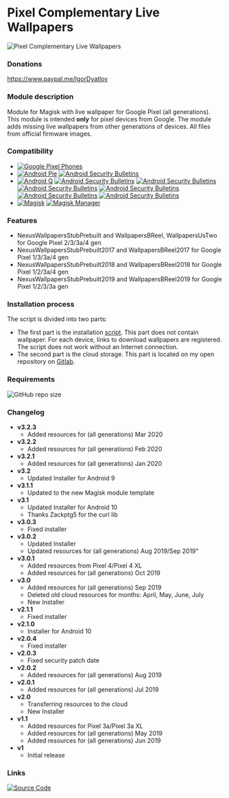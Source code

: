 # Pixel Complementary Live Wallpapers
![Pixel Complementary Live Wallpapers](https://api.b-reel.com/assets/images/PixelWallpapers-content3.jpg)

### Donations
https://www.paypal.me/IgorDyatlov

### Module description
Module for Magisk with live wallpaper for Google Pixel (all generations). This module is intended **only** for pixel devices from Google. The module adds missing live wallpapers from other generations of devices. All files from official firmware images.

### Compatibility
 * [![Google Pixel Phones](https://img.shields.io/badge/Google%20Pixel-Android%20phones-blue.svg)](https://pixel.google.com/)
 * [![Android Pie](https://img.shields.io/badge/Android-9-blue.svg)](https://www.android.com/versions/pie-9-0/) [![Android Security Bulletins](https://img.shields.io/badge/2019%2008%2001-patch%20security-blue.svg)](https://source.android.com/security/bulletin)
 * [![Android Q](https://img.shields.io/badge/Android-10-blue.svg)](https://www.android.com/android-10/) [![Android Security Bulletins](https://img.shields.io/badge/2019%2010%2006-patch%20security-blue.svg)](https://source.android.com/security/bulletin) [![Android Security Bulletins](https://img.shields.io/badge/2019%2011%2005-patch%20security-blue.svg)](https://source.android.com/security/bulletin) [![Android Security Bulletins](https://img.shields.io/badge/2019%2012%2005-patch%20security-blue.svg)](https://source.android.com/security/bulletin) [![Android Security Bulletins](https://img.shields.io/badge/2020%2001%2001-patch%20security-blue.svg)](https://source.android.com/security/bulletin) [![Android Security Bulletins](https://img.shields.io/badge/2020%2002%2005-patch%20security-blue.svg)](https://source.android.com/security/bulletin) [![Android Security Bulletins](https://img.shields.io/badge/2020%2003%2005-patch%20security-blue.svg)](https://source.android.com/security/bulletin)
 * [![Magisk](https://img.shields.io/badge/Magisk-19%2B-blue.svg)](https://forum.xda-developers.com/apps/magisk/official-magisk-v7-universal-systemless-t3473445) [![Magisk Manager](https://img.shields.io/badge/Magisk%20Manager-7.1.0%2B-blue.svg)](https://forum.xda-developers.com/apps/magisk/official-magisk-v7-universal-systemless-t3473445)

### Features
 * NexusWallpapersStubPrebuilt and WallpapersBReel, WallpapersUsTwo for Google Pixel 2/3/3a/4 gen
 * NexusWallpapersStubPrebuilt2017 and WallpapersBReel2017 for Google Pixel 1/3/3a/4 gen
 * NexusWallpapersStubPrebuilt2018 and WallpapersBReel2018 for Google Pixel 1/2/3a/4 gen
 * NexusWallpapersStubPrebuilt2019 and WallpapersBReel2019 for Google Pixel 1/2/3/3a gen

### Installation process
The script is divided into two parts:
- The first part is the installation [script](https://github.com/Magisk-Modules-Repo/pixel-complementary-live-wallpapers/blob/master/install.sh). This part does not contain wallpaper. For each device, links to download wallpapers are registered. The script does not work without an Internet connection.
- The second part is the cloud storage. This part is located on my open repository on [Gitlab](https://gitlab.com/igor-dyatlov/pixel-complementary-live-wallpapers).

### Requirements
![GitHub repo size](https://img.shields.io/github/repo-size/Magisk-Modules-Repo/pixel-complementary-live-wallpapers.svg)

### Changelog
* __v3.2.3__
  * Added resources for (all generations) Mar 2020
* __v3.2.2__
  * Added resources for (all generations) Feb 2020
* __v3.2.1__
  * Added resources for (all generations) Jan 2020
* __v3.2__
  * Updated Installer for Android 9
* __v3.1.1__
  * Updated to the new Magisk module template
* __v3.1__
  * Updated Installer for Android 10
  * Thanks Zackptg5 for the curl lib
* __v3.0.3__
  * Fixed installer
* __v3.0.2__
  * Updated Installer
  * Updated resources for (all generations) Aug 2019/Sep 2019"
* __v3.0.1__
  * Added resources from Pixel 4/Pixel 4 XL
  * Added resources for (all generations) Oct 2019
* __v3.0__
  * Added resources for (all generations) Sep 2019
  * Deleted old cloud resources for months: April, May, June, July
  * New Installer
* __v2.1.1__
  * Fixed installer
* __v2.1.0__
  * Installer for Android 10
* __v2.0.4__
  * Fixed installer
* __v2.0.3__
  * Fixed security patch date
* __v2.0.2__
  * Added resources for (all generations) Aug 2019
* __v2.0.1__
  * Added resources for (all generations) Jul 2019
* __v2.0__
  * Transferring resources to the cloud
  * New Installer
* __v1.1__
  * Added resources for Pixel 3a/Pixel 3a XL
  * Added resources for (all generations) May 2019
  * Added resources for (all generations) Jun 2019
* __v1__
  * Initial release

### Links
[![Source Code](https://img.shields.io/badge/Github-Source-black.svg)](https://github.com/Magisk-Modules-Repo/pixel-complementary-live-wallpapers)
